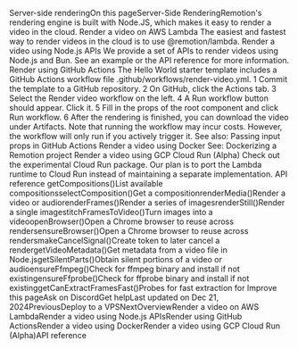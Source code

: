 Server-side renderingOn this pageServer-Side RenderingRemotion's rendering engine is built with Node.JS, which makes it easy to render a video in the cloud.
Render a video on AWS Lambda​
The easiest and fastest way to render videos in the cloud is to use @remotion/lambda.
Render a video using Node.js APIs​
We provide a set of APIs to render videos using Node.js and Bun.
See an example or the API reference for more information.
Render using GitHub Actions​
The Hello World starter template includes a GitHub Actions workflow file .github/workflows/render-video.yml.
1  Commit the template to a GitHub repository.
2  On GitHub, click the Actions tab.
3  Select the Render video workflow on the left.
4  A Run workflow button should appear. Click it.
5  Fill in the props of the root component and click Run workflow. 
6  After the rendering is finished, you can download the video under Artifacts.
Note that running the workflow may incur costs. However, the workflow will only run if you actively trigger it.
See also: Passing input props in GitHub Actions
Render a video using Docker​
See: Dockerizing a Remotion project
Render a video using GCP Cloud Run (Alpha)​
Check out the experimental Cloud Run package.
Our plan is to port the Lambda runtime to Cloud Run instead of maintaining a separate implementation.
API reference​
getCompositions()List available compositionsselectComposition()Get a compositionrenderMedia()Render a video or audiorenderFrames()Render a series of imagesrenderStill()Render a single imagestitchFramesToVideo()Turn images into a videoopenBrowser()Open a Chrome browser to reuse across rendersensureBrowser()Open a Chrome browser to reuse across rendersmakeCancelSignal()Create token to later cancel a rendergetVideoMetadata()Get metadata from a video file in Node.jsgetSilentParts()Obtain silent portions of a video or audioensureFfmpeg()Check for ffmpeg binary and install if not existingensureFfprobe()Check for ffprobe binary and install if not existinggetCanExtractFramesFast()Probes for fast extraction for <OffthreadVideo>Improve this pageAsk on DiscordGet helpLast updated on Dec 21, 2024PreviousDeploy to a VPSNextOverviewRender a video on AWS LambdaRender a video using Node.js APIsRender using GitHub ActionsRender a video using DockerRender a video using GCP Cloud Run (Alpha)API reference
